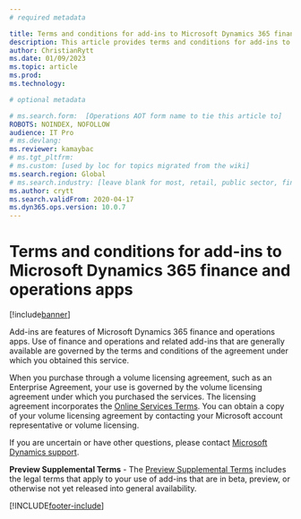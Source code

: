 ```yaml
---
# required metadata

title: Terms and conditions for add-ins to Microsoft Dynamics 365 finance and operations apps
description: This article provides terms and conditions for add-ins to finance and operations.
author: ChristianRytt
ms.date: 01/09/2023
ms.topic: article
ms.prod: 
ms.technology: 

# optional metadata

# ms.search.form:  [Operations AOT form name to tie this article to]
ROBOTS: NOINDEX, NOFOLLOW
audience: IT Pro
# ms.devlang: 
ms.reviewer: kamaybac
# ms.tgt_pltfrm: 
# ms.custom: [used by loc for topics migrated from the wiki]
ms.search.region: Global
# ms.search.industry: [leave blank for most, retail, public sector, finance]
ms.author: crytt
ms.search.validFrom: 2020-04-17
ms.dyn365.ops.version: 10.0.7
---
```


# Terms and conditions for add-ins to Microsoft Dynamics 365 finance and operations apps

[!include[banner](../includes/banner.md)]

Add-ins are features of Microsoft Dynamics 365 finance and operations apps. Use of finance and operations and related add-ins that are generally available are governed by the terms and conditions of the agreement under which you obtained this service.

When you purchase through a volume licensing agreement, such as an Enterprise Agreement, your use is governed by the volume licensing agreement under which you purchased the services. The licensing agreement incorporates the [Online Services Terms](https://www.microsoftvolumelicensing.com/DocumentSearch.aspx?Mode=3&DocumentTypeId=46). You can obtain a copy of your volume licensing agreement by contacting your Microsoft account representative or volume licensing.

If you are uncertain or have other questions, please contact [Microsoft Dynamics support](https://dynamics.microsoft.com/support/).

**Preview Supplemental Terms** - The [Preview Supplemental Terms](./public-preview-terms.md) includes the legal terms that apply to your use of add-ins that are in beta, preview, or otherwise not yet released into general availability.


[!INCLUDE[footer-include](../../../includes/footer-banner.md)]
